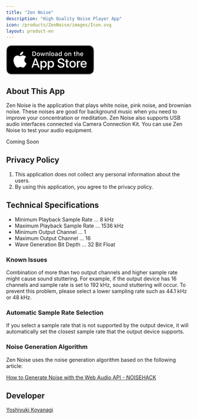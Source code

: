 ```yaml
---
title: "Zen Noise"
description: "High Quality Noise Player App"
icon: /products/ZenNoise/images/Icon.svg
layout: product-en
---
```


[![Download on the AppStore](/images/appstore_us.svg)]()

## About This App

Zen Noise is the application that plays white noise, pink noise, and brownian noise. These noises are good for background music when you need to improve your concentration or meditation. Zen Noise also supports USB audio interfaces connected via Camera Connection Kit. You can use Zen Noise to test your audio equipment.

Coming Soon

## Privacy Policy

1. This application does not collect any personal information about the users.
2. By using this application, you agree to the privacy policy.

## Technical Specifications

- Minimum Playback Sample Rate ... 8 kHz
- Maximum Playback Sample Rate ... 1536 kHz
- Minimum Output Channel ... 1
- Maximum Output Channel ... 16
- Wave Generation Bit Depth ... 32 Bit Float

### Known Issues

Combination of more than two output channels and higher sample rate might cause sound stuttering. For example, if the output device has 16 channels and sample rate is set to 192 kHz, sound stuttering will occur. To prevent this problem, please select a lower sampling rate such as 44.1 kHz or 48 kHz.

### Automatic Sample Rate Selection

If you select a sample rate that is not supported by the output device, it will automatically set the closest sample rate that the output device supports.

### Noise Generation Algorithm

Zen Noise uses the noise generation algorithm based on the following article:

[How to Generate Noise with the Web Audio API - NOISEHACK](https://noisehack.com/generate-noise-web-audio-api/)

## Developer

[Yoshiyuki Koyanagi](https://moutend.github.io/)
